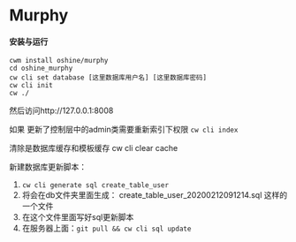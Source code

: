 # Murphy

#### 安装与运行
```
cwm install oshine/murphy
cd oshine_murphy
cw cli set database [这里数据库用户名] [这里数据库密码]
cw cli init
cw ./
```

然后访问http://127.0.0.1:8008


如果 更新了控制层中的admin类需要重新索引下权限
`cw cli index`

清除是数据库缓存和模板缓存
cw cli clear cache

新建数据库更新脚本：

1. `cw cli generate sql create_table_user`
2. 将会在db文件夹里面生成： create_table_user_20200212091214.sql 这样的一个文件
3. 在这个文件里面写好sql更新脚本
4. 在服务器上面：`git pull && cw cli sql update`
